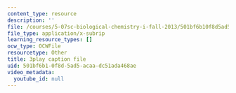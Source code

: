 ```yaml
---
content_type: resource
description: ''
file: /courses/5-07sc-biological-chemistry-i-fall-2013/501bf6b10f8d5ad5acaadc51ada468ae_bzwf2tgC23E.vtt
file_type: application/x-subrip
learning_resource_types: []
ocw_type: OCWFile
resourcetype: Other
title: 3play caption file
uid: 501bf6b1-0f8d-5ad5-acaa-dc51ada468ae
video_metadata:
  youtube_id: null
---
```

